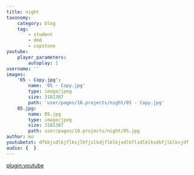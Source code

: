 ```yaml
---
title: night
taxonomy:
    category: blog
    tag:
        - student
        - dmd
        - capstone
youtube:
    player_parameters:
        autoplay: 1
username: ''
images:
    '05 - Copy.jpg':
        name: '05 - Copy.jpg'
        type: image/jpeg
        size: 3181387
        path: 'user/pages/10.projects/night/05 - Copy.jpg'
    05.jpg:
        name: 05.jpg
        type: image/jpeg
        size: 3181387
        path: user/pages/10.projects/night/05.jpg
author: mo
youtubetxt: dfkkjsdlkjflksjlkfjslkdjflklkjsdlkflsdlklksdkfjlklksjdf
audio: {  }
---
```


[plugin:youtube](https://www.youtube.com/watch?v=BK8guP9ov2U)